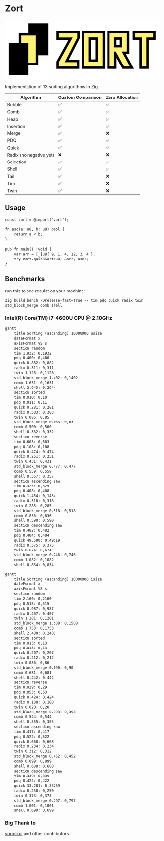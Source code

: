 # Zort

![logo](/media/logo.png)

Implementation of 13 sorting algorithms in Zig

| Algorithm               | Custom Comparison | Zero Allocation |
| ----------------------- | ----------------- | --------------- |
| Bubble                  | ✅                | ✅              |
| Comb                    | ✅                | ✅              |
| Heap                    | ✅                | ✅              |
| Insertion               | ✅                | ✅              |
| Merge                   | ✅                | ❌              |
| PDQ                     | ✅                | ✅              |
| Quick                   | ✅                | ✅              |
| Radix (no negative yet) | ❌                | ❌              |
| Selection               | ✅                | ✅              |
| Shell                   | ✅                | ✅              |
| Tail                    | ✅                | ❌              |
| Tim                     | ✅                | ❌              |
| Twin                    | ✅                | ❌              |

## Usage

```zig
const zort = @import("zort");

fn asc(a: u8, b: u8) bool {
    return a < b;
}

pub fn main() !void {
    var arr = [_]u8{ 9, 1, 4, 12, 3, 4 };
    try zort.quickSort(u8, &arr, asc);
}
```

## Benchmarks

run this to see resulst on your machine:
```
zig build bench -Drelease-fast=true -- tim pdq quick radix twin std_block_merge comb shell
```

### Intel(R) Core(TM) i7-4600U CPU @ 2.10GHz

```mermaid
gantt
    title Sorting (ascending) 10000000 usize
    dateFormat x
    axisFormat %S s
    section random
    tim 1.932: 0,1932
    pdq 0.400: 0,400
    quick 0.882: 0,882
    radix 0.311: 0,311
    twin 1.126: 0,1126
    std_block_merge 1.402: 0,1402
    comb 1.631: 0,1631
    shell 2.943: 0,2944
    section sorted
    tim 0.010: 0,10
    pdq 0.011: 0,11
    quick 0.281: 0,281
    radix 0.303: 0,303
    twin 0.085: 0,85
    std_block_merge 0.063: 0,63
    comb 0.500: 0,500
    shell 0.332: 0,332
    section reverse
    tim 0.603: 0,603
    pdq 0.108: 0,108
    quick 0.474: 0,474
    radix 0.251: 0,251
    twin 0.431: 0,431
    std_block_merge 0.477: 0,477
    comb 0.559: 0,559
    shell 0.357: 0,357
    section ascending saw
    tim 0.325: 0,325
    pdq 0.408: 0,408
    quick 1.454: 0,1454
    radix 0.318: 0,318
    twin 0.285: 0,285
    std_block_merge 0.518: 0,518
    comb 0.836: 0,836
    shell 0.590: 0,590
    section descending saw
    tim 0.482: 0,482
    pdq 0.404: 0,404
    quick 49.500: 0,49519
    radix 0.375: 0,375
    twin 0.674: 0,674
    std_block_merge 0.746: 0,746
    comb 1.082: 0,1082
    shell 0.834: 0,834
```

```mermaid
gantt
    title Sorting (ascending) 10000000 isize
    dateFormat x
    axisFormat %S s
    section random
    tim 2.160: 0,2160
    pdq 0.515: 0,515
    quick 0.987: 0,987
    radix 0.407: 0,407
    twin 1.281: 0,1281
    std_block_merge 1.588: 0,1588
    comb 1.753: 0,1753
    shell 2.480: 0,2481
    section sorted
    tim 0.013: 0,13
    pdq 0.013: 0,13
    quick 0.207: 0,207
    radix 0.212: 0,212
    twin 0.086: 0,86
    std_block_merge 0.090: 0,90
    comb 0.681: 0,681
    shell 0.442: 0,442
    section reverse
    tim 0.029: 0,29
    pdq 0.053: 0,53
    quick 0.424: 0,424
    radix 0.188: 0,188
    twin 0.020: 0,20
    std_block_merge 0.393: 0,393
    comb 0.544: 0,544
    shell 0.355: 0,355
    section ascending saw
    tim 0.417: 0,417
    pdq 0.522: 0,522
    quick 0.668: 0,668
    radix 0.234: 0,234
    twin 0.312: 0,312
    std_block_merge 0.452: 0,452
    comb 0.899: 0,899
    shell 0.688: 0,688
    section descending saw
    tim 0.339: 0,339
    pdq 0.422: 0,422
    quick 33.281: 0,33269
    radix 0.250: 0,250
    twin 0.373: 0,373
    std_block_merge 0.797: 0,797
    comb 1.001: 0,1001
    shell 0.699: 0,699
```

### Big Thank to

[voroskoi](https://github.com/voroskoi) and other contributors
